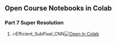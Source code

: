 ## Open Course Notebooks in Colab

### Part 7 Super Resolution
1. 🔥Efficient_SubPixel_CNN[![Open In Colab](https://colab.research.google.com/assets/colab-badge.svg)](https://colab.research.google.com/github/TA-aiacademy/course_3.0/blob/main/05_CVCNN/Part7_Super_Resolution/01_Efficient_SubPixel_CNN.ipynb)